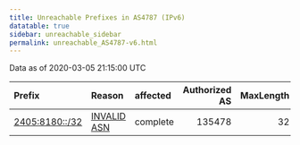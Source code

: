 ```yaml
---
title: Unreachable Prefixes in AS4787 (IPv6)
datatable: true
sidebar: unreachable_sidebar
permalink: unreachable_AS4787-v6.html
---
```


Data as of 2020-03-05 21:15:00 UTC


<div class="datatable-begin"></div>

| Prefix                                                 | Reason                                                                                               | affected   |   Authorized AS |   MaxLength | Anchor                                       |   unreachable /48s |
|:-------------------------------------------------------|:-----------------------------------------------------------------------------------------------------|:-----------|----------------:|------------:|:---------------------------------------------|-------------------:|
| [2405:8180::/32](https://stat.ripe.net/2405:8180::/32) | [INVALID ASN](https://rpki-validator.ripe.net/announcement-preview?asn=AS4787&prefix=2405:8180::/32) | complete   |          135478 |          32 | [APNIC](unreachable_APNIC_RPKI_Root-v6.html) |              65536 |

<div class="datatable-end"></div>